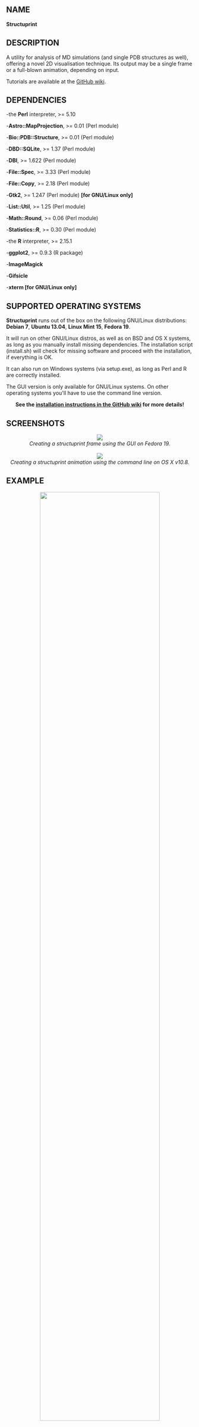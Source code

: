 ## NAME

__Structuprint__

## DESCRIPTION

A utility for analysis of MD simulations (and single PDB structures as well), offering a novel 2D 
visualisation technique. Its output may be a single frame or a full-blown animation, depending on 
input.

Tutorials are available at the <a href="https://github.com/dgkontopoulos/Structuprint/wiki/_pages">GitHub wiki</a>.

## DEPENDENCIES

\-the <b>Perl</b> interpreter, >= 5.10

\-<b>Astro::MapProjection</b>, >= 0.01 (Perl module)

\-<b>Bio::PDB::Structure</b>, >= 0.01 (Perl module)

\-<b>DBD::SQLite</b>, >= 1.37 (Perl module)

\-<b>DBI</b>, >= 1.622 (Perl module)

\-<b>File::Spec</b>, >= 3.33 (Perl module)

\-<b>File::Copy</b>, >= 2.18 (Perl module)

\-<b>Gtk2</b>, >= 1.247 (Perl module) <b>[for GNU/Linux only]</b>

\-<b>List::Util</b>, >= 1.25 (Perl module)

\-<b>Math::Round</b>, >= 0.06 (Perl module)

\-<b>Statistics::R</b>, >= 0.30 (Perl module)

\-the <b>R</b> interpreter, >= 2.15.1

\-<b>ggplot2</b>, >= 0.9.3 (R package)

\-<b>ImageMagick</b>

\-<b>Gifsicle</b>

\-<b>xterm [for GNU/Linux only]</b>


## SUPPORTED OPERATING SYSTEMS

<b>Structuprint</b> runs out of the box on the following GNU/Linux distributions: 
<b>Debian 7</b>, <b>Ubuntu 13.04</b>, <b>Linux Mint 15</b>, <b>Fedora 19</b>. 

It will run on other GNU/Linux distros, as well as on BSD and OS X systems, 
as long as you manually install missing dependencies. The installation script 
(install.sh) will check for missing software and proceed with the installation, if 
everything is OK.

It can also run on Windows systems (via setup.exe), as long as Perl and R 
are correctly installed.

The GUI version is only available for GNU/Linux systems. On other operating 
systems you'll have to use the command line version.

<center><b>See the <a href="https://github.com/dgkontopoulos/Structuprint/wiki/_pages">installation 
instructions in the GitHub wiki</a> for more details!</b></center>

## SCREENSHOTS

<center><img src="http://dgkontopoulos.github.io/Structuprint/images/example_gnu_linux_frame_gui.png">
<br><i>Creating a structuprint frame using the GUI on Fedora 19.</i>
<br><br><img src="http://dgkontopoulos.github.io/Structuprint/images/example_osx_anim.png">
<br><i>Creating a structuprint animation using the command line on OS X v10.8.</i>
</center>

## EXAMPLE

<center><img src="http://dgkontopoulos.github.io/Structuprint/images/anim_351_to_400.gif" width="80%" height="80%">
<br>_Refresh the page to restart the animation._</center>

## AUTHORS

\-Dimitrios Vlachakis <<dvlachakis@bioacademy.gr>>

\-Georgia Tsiliki <<gtsiliki@bioacademy.gr>>

\-Dimitrios - Georgios Kontopoulos <<dgkontopoulos@gmail.com>>

\-Sophia Kossida <<skossida@bioacademy.gr>>

## LICENSE

This program is free software: you can redistribute it 
and/or modify it under the terms of the GNU General 
Public License as published by the Free Software 
Foundation, either version 2 of the License, or (at your 
option) any later version.

This program is distributed in the hope that it will be useful,
but WITHOUT ANY WARRANTY; without even the implied warranty of
MERCHANTABILITY or FITNESS FOR A PARTICULAR PURPOSE.  See the
GNU General Public License for more details.

For more information, see
<a href="http://www.gnu.org/licenses/" style="text-decoration:none">
http://www.gnu.org/licenses/<a>.
